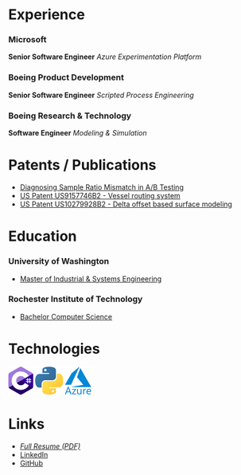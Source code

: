 # Experience

### Microsoft
**Senior Software Engineer** *Azure Experimentation Platform*

### Boeing Product Development
**Senior Software Engineer** *Scripted Process Engineering*

### Boeing Research & Technology
**Software Engineer** *Modeling & Simulation*

# Patents / Publications
- [Diagnosing Sample Ratio Mismatch in A/B Testing](https://www.microsoft.com/en-us/research/group/experimentation-platform-exp/articles/diagnosing-sample-ratio-mismatch-in-a-b-testing/)
- [US Patent US9157746B2 - Vessel routing system](https://patents.google.com/patent/US9157746B2/en)
- [US Patent US10279928B2 - Delta offset based surface modeling](https://patents.google.com/patent/US10279928B2/en) 

# Education
### University of Washington 
 - [Master of Industrial & Systems Engineering](https://ise.washington.edu/students/MISE)

### Rochester Institute of Technology 
- [Bachelor Computer Science](https://www.rit.edu/computing/department-computer-science)

# Technologies
![C#](csharp_logo.png) ![python](python_logo.png) ![azure](azure_logo.png)

# Links
- *[Full Resume (PDF)](./TrevorBlanarik_Resume_20210201.pdf)*
- [LinkedIn](https://www.linkedin.com/in/trevor-blanarik/)
- [GitHub](https://github.com/tblanarik)